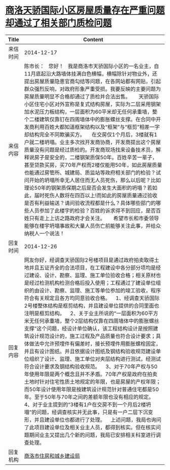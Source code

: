 # <a href="http://www.shangluo.gov.cn/zmhd/ldxxxx.jsp?urltype=leadermail.LeaderMailContentUrl&wbtreeid=1112&leadermailid=2859">商洛天骄国际小区房屋质量存在严重问题却通过了相关部门质检问题</a>
| Title |                                                                                                                                                                                                                                                                                                                                            Content                                                                                                                                                                                                                                                                                                                                             |
|:-----:|------------------------------------------------------------------------------------------------------------------------------------------------------------------------------------------------------------------------------------------------------------------------------------------------------------------------------------------------------------------------------------------------------------------------------------------------------------------------------------------------------------------------------------------------------------------------------------------------------------------------------------------------------------------------------------------------|
| 来信时间  | 2014-12-17                                                                                                                                                                                                                                                                                                                                                                                                                                                                                                                                                                                                                                                                                     |
| 来信内容  | 陈市长：   您好！   我是商洛市天骄国际小区的一名业主，自11月底起沿大路墙体挂满白色横幅，横幅除针对物业外，还提出房屋质量隐患官商勾结等问题，在各网站都有网贴，引起群众强烈反响，对政府形象严重受损。我要反映的主要问题为房屋质量明显不合格却通过了质检并合法出售。      天骄国际小区住宅小区对外宣称是复式结构房屋，实际为二层采用钢架加水泥压力板结构，一层面积为60平米却无任何承重墙，整个二楼建筑仅靠钉在四周墙体中的膨胀螺丝支撑。在合同中开发商利用百姓大都知道框架结构以及“框架”与“框剪”相差一字却结构完全不同欺骗买方。     在交房仅1个月后，3楼就有1户就二楼坍塌。业主多次找开发商协商，开发商提出这个房屋质量没有问题是经过质检的。开发商现场找来设备技术员，解释说房子是安全的，二楼钢架质保50年。百姓辛苦一辈子，甚至贷款买房，买70年产权而2楼仅能用50年，如此房屋质量也能通过房管所、城建局、质监站等政府相关部门的检验？试问开始的坍塌所幸无人居住而无人员死伤，那么以后呢？比如理论50年的钢架质保期之后是否会发生大面积的坍塌？若如此，届时死伤人数将在四百以上!而如此的房屋质量通过验收是否有利益输送？请问验收流程都是什么？具体哪些部门的哪些人员参加了此楼宇的检验？百姓的诉求得不到回应，是否百姓只有走上上访之路政府才会关注。      希望市长和市委领导能够在楼宇坍塌事故和大量人员伤亡前能够关注此事，并给众纳税人一个说法！                                                 |
| 回复时间  | 2014-12-26                                                                                                                                                                                                                                                                                                                                                                                                                                                                                                                                                                                                                                                                                     |
| 回复内容  | 网友你好，经调查天骄国际2号楼项目是通过政府拍卖取得土地并且五证齐全的合法项目，在工程建设中各分部分项均是经过建设、设计、勘察、监理、施工单位验收合格；相关原材也是经过检测机构检测合格后投入使用；工程通过了建设单位组织的由设计、勘察、监理、施工等单位参加的竣工验收，程序符合有关规定且各方均同意验收合格。    1、经调查天骄国际2号楼整体结构是框剪结构，并且建设单位提供的合同里面也注明是框剪结构。    2、关于业主所说的“一层面积为60平方米无任何承重墙，整个2层结构仅靠在四周墙体中的膨胀螺丝支撑”这个问题，经设计单位确认，该工程结构设计是按照建筑设计规范设计的，施工过程及产品质量也符合设计要求；具体做法中允许预埋件有偏差时，接长预埋件用膨胀螺栓固定，并且有设计图纸。并且依据设计图纸及钢结构验收规范建设单位组织了设计、监理、施工单位对夹层结构进行测试，经测试符合设计要求及钢结构验收规范。    3、对于70年产权与50年使用年限是两个概念且并不矛盾。70年产权是政府在拍卖土地时针对住宅性质土地规定的年限，也是房屋的产权年限；而50年设计使用年限是按建筑设计规范针对普通住宅都是50年。至于50年与70年之间的差额年限也没有相应的规定。    4、对于业主提到的“3楼有1户在交房不到一个月后2楼坍塌”的问题，经调查核实并无此事，只是有一户二层下沉变形，并且建设单位也都进行了处理。    上述问题，我局也询问了此项目建设单位及相关业主人员，都得到核实。但在核实问题期间业主又提出几个新的问题，我局已安排相关科室进行调查处理。 |
| 回复机构  | <a href="../../categories/agencies/商洛市住房和城乡建设局.md">商洛市住房和城乡建设局</a>                                                                                                                                                                                                                                                                                                                                                                                                                                                                                                                                                                                                                             |
